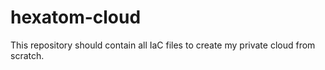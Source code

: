 # hexatom-cloud

This repository should contain all IaC files to create my private cloud from scratch.
